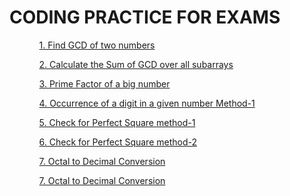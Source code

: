    <h1> CODING PRACTICE FOR EXAMS</h1>            
    <ul>
    <p><ol><a href="https://github.com/99monisha/TCS-CODING/blob/master/GCD/maxsum.cpp">1. Find GCD of two numbers</a></ol></p>
        <p><ol><a href="https://github.com/99monisha/TCS-CODING/blob/master/SumofGcd/sum.cpp">2. Calculate the Sum of GCD over all subarrays</a></ol></p>
            <p><ol><a href="https://github.com/99monisha/TCS-CODING/blob/master/primefactor/factor.cpp">3. Prime Factor of a big number</a></ol></p>
<p><ol><a href="https://github.com/99monisha/PRACTICE-SET/blob/master/34.Pro/on.cpp">4. Occurrence of a digit in a given number Method-1<a/></ol></p>
<p><ol><a href="https://github.com/99monisha/TCS-CODING/blob/master/POWER/on.cpp">5. Check for Perfect Square method-1<a/></ol></p>
<p><ol><a href="https://github.com/99monisha/TCS-CODING/blob/master/POWER/tw.cpp">6. Check for Perfect Square method-2<a/></ol></p>
                <p><ol><a href="https://github.com/99monisha/TCS-CODING/blob/master/OctalToDecimal/on.cpp">7. Octal to Decimal Conversion</a></ol></p>
                      <p><ol><a href="https://github.com/99monisha/TCS-CODING/blob/master/OctalToDecimal/tw.cpp">7. Octal to Decimal Conversion</a></ol></p>
                    <p><ol><a href=""></a></ol></p>
                        <p><ol><a href=""></a></ol></p>
        <p><ol><a href=""></a></ol></p>
        <p><ol><a href=""></a></ol></p>
            <p><ol><a href=""></a></ol></p>
                <p><ol><a href=""></a></ol></p>
                    <p><ol><a href=""></a></ol></p>
                        <p><ol><a href=""></a></ol></p>
                          <p><ol><a href=""></a></ol></p>
        <p><ol><a href=""></a></ol></p>
            <p><ol><a href=""></a></ol></p>
                <p><ol><a href=""></a></ol></p>
                    <p><ol><a href=""></a></ol></p>
                        <p><ol><a href=""></a></ol></p>
     </ul>
